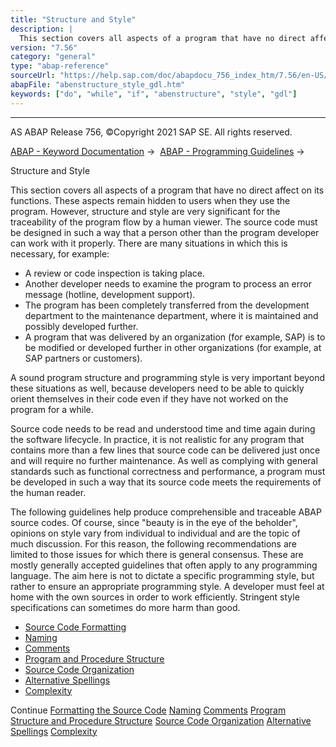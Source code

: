 ```yaml
---
title: "Structure and Style"
description: |
  This section covers all aspects of a program that have no direct affect on its functions. These aspects remain hidden to users when they use the program. However, structure and style are very significant for the traceability of the program flow by a human viewer. The source code must be designed in
version: "7.56"
category: "general"
type: "abap-reference"
sourceUrl: "https://help.sap.com/doc/abapdocu_756_index_htm/7.56/en-US/abenstructure_style_gdl.htm"
abapFile: "abenstructure_style_gdl.htm"
keywords: ["do", "while", "if", "abenstructure", "style", "gdl"]
---
```


* * *

AS ABAP Release 756, ©Copyright 2021 SAP SE. All rights reserved.

[ABAP - Keyword Documentation](https://help.sap.com/doc/abapdocu_756_index_htm/7.56/en-US/abenabap.htm) →  [ABAP - Programming Guidelines](https://help.sap.com/doc/abapdocu_756_index_htm/7.56/en-US/abenabap_pgl.htm) → 

Structure and Style

This section covers all aspects of a program that have no direct affect on its functions. These aspects remain hidden to users when they use the program. However, structure and style are very significant for the traceability of the program flow by a human viewer. The source code must be designed in such a way that a person other than the program developer can work with it properly. There are many situations in which this is necessary, for example:

-   A review or code inspection is taking place.
-   Another developer needs to examine the program to process an error message (hotline, development support).
-   The program has been completely transferred from the development department to the maintenance department, where it is maintained and possibly developed further.
-   A program that was delivered by an organization (for example, SAP) is to be modified or developed further in other organizations (for example, at SAP partners or customers).

A sound program structure and programming style is very important beyond these situations as well, because developers need to be able to quickly orient themselves in their code even if they have not worked on the program for a while.

Source code needs to be read and understood time and time again during the software lifecycle. In practice, it is not realistic for any program that contains more than a few lines that source code can be delivered just once and will require no further maintenance. As well as complying with general standards such as functional correctness and performance, a program must be developed in such a way that its source code meets the requirements of the human reader.

The following guidelines help produce comprehensible and traceable ABAP source codes. Of course, since "beauty is in the eye of the beholder", opinions on style vary from individual to individual and are the topic of much discussion. For this reason, the following recommendations are limited to those issues for which there is general consensus. These are mostly generally accepted guidelines that often apply to any programming language. The aim here is not to dictate a specific programming style, but rather to ensure an appropriate programming style. A developer must feel at home with the own sources in order to work efficiently. Stringent style specifications can sometimes do more harm than good.

-   [Source Code Formatting](https://help.sap.com/doc/abapdocu_756_index_htm/7.56/en-US/abenformatting_code_gdl.htm)
-   [Naming](https://help.sap.com/doc/abapdocu_756_index_htm/7.56/en-US/abennaming_gdl.htm)
-   [Comments](https://help.sap.com/doc/abapdocu_756_index_htm/7.56/en-US/abencomments_gdl.htm)
-   [Program and Procedure Structure](https://help.sap.com/doc/abapdocu_756_index_htm/7.56/en-US/abenprogr_proc_structure_gdl.htm)
-   [Source Code Organization](https://help.sap.com/doc/abapdocu_756_index_htm/7.56/en-US/abensource_code_orga_gdl.htm)
-   [Alternative Spellings](https://help.sap.com/doc/abapdocu_756_index_htm/7.56/en-US/abenalternative_spelling_gdl.htm)
-   [Complexity](https://help.sap.com/doc/abapdocu_756_index_htm/7.56/en-US/abencomplexity_gdl.htm)

Continue
[Formatting the Source Code](https://help.sap.com/doc/abapdocu_756_index_htm/7.56/en-US/abenformatting_code_gdl.htm)
[Naming](https://help.sap.com/doc/abapdocu_756_index_htm/7.56/en-US/abennaming_gdl.htm)
[Comments](https://help.sap.com/doc/abapdocu_756_index_htm/7.56/en-US/abencomments_gdl.htm)
[Program Structure and Procedure Structure](https://help.sap.com/doc/abapdocu_756_index_htm/7.56/en-US/abenprogr_proc_structure_gdl.htm)
[Source Code Organization](https://help.sap.com/doc/abapdocu_756_index_htm/7.56/en-US/abensource_code_orga_gdl.htm)
[Alternative Spellings](https://help.sap.com/doc/abapdocu_756_index_htm/7.56/en-US/abenalternative_spelling_gdl.htm)
[Complexity](https://help.sap.com/doc/abapdocu_756_index_htm/7.56/en-US/abencomplexity_gdl.htm)